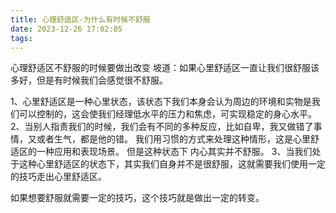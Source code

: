 ```yaml
---
title: 心理舒适区-为什么有时候不舒服
date: 2023-12-26 17:02:05
tags:
---
```

心理舒适区不舒服的时候要做出改变
坡道：如果心里舒适区一直让我们很舒服该多好，但是有时候我们会感觉很不舒服。

1、心里舒适区是一种心里状态，该状态下我们本身会认为周边的环境和实物是我们可以控制的，这会使我们经理低水平的压力和焦虑，可实现稳定的身心水平。
2、当别人指责我们的时候，我们会有不同的多种反应，比如自卑，我又做错了事情，又或者生气，都是他的错。
我们用习惯的方式来处理这种情形，这是心里舒适区的一种应用和表现场景。
但是这种状态下 内心其实并不舒服。
3、当我们处于这种心里舒适区的状态下，其实我们自身并不是很舒服，这就需要我们使用一定的技巧走出心里舒适区。

如果想要舒服就需要一定的技巧，这个技巧就是做出一定的转变。
